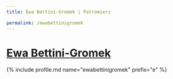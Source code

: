 ```yaml
---
title: Ewa Bettini-Gromek | Patromierz

permalink: /ewabettinigromek
---
```


# [Ewa Bettini-Gromek](https://patronite.pl/ewabettinigromek)

{% include profile.md name="ewabettinigromek" prefix="e" %}
